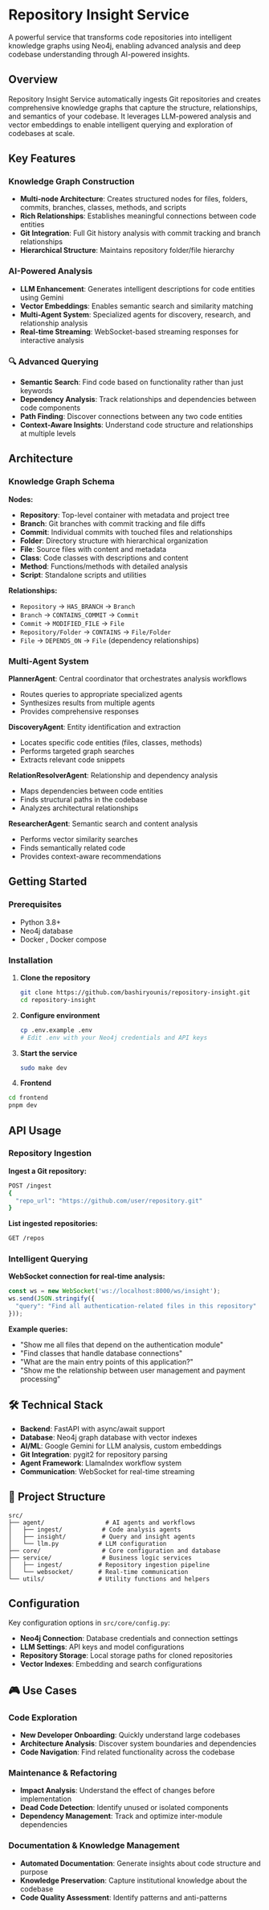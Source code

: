 # Repository Insight Service

A powerful service that transforms code repositories into intelligent knowledge graphs using Neo4j, enabling advanced analysis and deep codebase understanding through AI-powered insights.

##  Overview

Repository Insight Service automatically ingests Git repositories and creates comprehensive knowledge graphs that capture the structure, relationships, and semantics of your codebase. It leverages LLM-powered analysis and vector embeddings to enable intelligent querying and exploration of codebases at scale.

##  Key Features

###  Knowledge Graph Construction
- **Multi-node Architecture**: Creates structured nodes for files, folders, commits, branches, classes, methods, and scripts
- **Rich Relationships**: Establishes meaningful connections between code entities
- **Git Integration**: Full Git history analysis with commit tracking and branch relationships
- **Hierarchical Structure**: Maintains repository folder/file hierarchy

###  AI-Powered Analysis
- **LLM Enhancement**: Generates intelligent descriptions for code entities using Gemini
- **Vector Embeddings**: Enables semantic search and similarity matching
- **Multi-Agent System**: Specialized agents for discovery, research, and relationship analysis
- **Real-time Streaming**: WebSocket-based streaming responses for interactive analysis

### 🔍 Advanced Querying
- **Semantic Search**: Find code based on functionality rather than just keywords
- **Dependency Analysis**: Track relationships and dependencies between code components
- **Path Finding**: Discover connections between any two code entities
- **Context-Aware Insights**: Understand code structure and relationships at multiple levels

##  Architecture

### Knowledge Graph Schema

**Nodes:**
- **Repository**: Top-level container with metadata and project tree
- **Branch**: Git branches with commit tracking and file diffs
- **Commit**: Individual commits with touched files and relationships
- **Folder**: Directory structure with hierarchical organization  
- **File**: Source files with content and metadata
- **Class**: Code classes with descriptions and content
- **Method**: Functions/methods with detailed analysis
- **Script**: Standalone scripts and utilities

**Relationships:**
- `Repository` → `HAS_BRANCH` → `Branch`
- `Branch` → `CONTAINS_COMMIT` → `Commit`
- `Commit` → `MODIFIED_FILE` → `File`
- `Repository/Folder` → `CONTAINS` → `File/Folder`
- `File` → `DEPENDS_ON` → `File` (dependency relationships)

### Multi-Agent System

**PlannerAgent**: Central coordinator that orchestrates analysis workflows
- Routes queries to appropriate specialized agents
- Synthesizes results from multiple agents
- Provides comprehensive responses

**DiscoveryAgent**: Entity identification and extraction
- Locates specific code entities (files, classes, methods)
- Performs targeted graph searches
- Extracts relevant code snippets

**RelationResolverAgent**: Relationship and dependency analysis
- Maps dependencies between code entities
- Finds structural paths in the codebase
- Analyzes architectural relationships

**ResearcherAgent**: Semantic search and content analysis
- Performs vector similarity searches
- Finds semantically related code
- Provides context-aware recommendations

##  Getting Started

### Prerequisites
- Python 3.8+
- Neo4j database
- Docker , Docker compose 


### Installation

1. **Clone the repository**
   ```bash
   git clone https://github.com/bashiryounis/repository-insight.git
   cd repository-insight 
   ```


2. **Configure environment**
   ```bash
   cp .env.example .env
   # Edit .env with your Neo4j credentials and API keys
   ```

3. **Start the service**
   ```bash
   sudo make dev
   ```

4. **Frontend** 
  ```bash
  cd frontend
  pnpm dev 
  ```


##  API Usage

### Repository Ingestion

**Ingest a Git repository:**
```bash
POST /ingest
{
  "repo_url": "https://github.com/user/repository.git"
}
```

**List ingested repositories:**
```bash
GET /repos
```

### Intelligent Querying

**WebSocket connection for real-time analysis:**
```javascript
const ws = new WebSocket('ws://localhost:8000/ws/insight');
ws.send(JSON.stringify({
  "query": "Find all authentication-related files in this repository"
}));
```

**Example queries:**
- "Show me all files that depend on the authentication module"
- "Find classes that handle database connections"
- "What are the main entry points of this application?"
- "Show me the relationship between user management and payment processing"

## 🛠️ Technical Stack

- **Backend**: FastAPI with async/await support
- **Database**: Neo4j graph database with vector indexes
- **AI/ML**: Google Gemini for LLM analysis, custom embeddings
- **Git Integration**: pygit2 for repository parsing
- **Agent Framework**: LlamaIndex workflow system
- **Communication**: WebSocket for real-time streaming

## 📁 Project Structure

```
src/
├── agent/                 # AI agents and workflows
│   ├── ingest/           # Code analysis agents
│   ├── insight/          # Query and insight agents
│   └── llm.py           # LLM configuration
├── core/                 # Core configuration and database
├── service/              # Business logic services
│   ├── ingest/          # Repository ingestion pipeline
│   └── websocket/       # Real-time communication
└── utils/               # Utility functions and helpers
```

##  Configuration

Key configuration options in `src/core/config.py`:

- **Neo4j Connection**: Database credentials and connection settings
- **LLM Settings**: API keys and model configurations  
- **Repository Storage**: Local storage paths for cloned repositories
- **Vector Indexes**: Embedding and search configurations

## 🎮 Use Cases

### Code Exploration
- **New Developer Onboarding**: Quickly understand large codebases
- **Architecture Analysis**: Discover system boundaries and dependencies
- **Code Navigation**: Find related functionality across the codebase

### Maintenance & Refactoring
- **Impact Analysis**: Understand the effect of changes before implementation
- **Dead Code Detection**: Identify unused or isolated components
- **Dependency Management**: Track and optimize inter-module dependencies

### Documentation & Knowledge Management
- **Automated Documentation**: Generate insights about code structure and purpose
- **Knowledge Preservation**: Capture institutional knowledge about the codebase
- **Code Quality Assessment**: Identify patterns and anti-patterns

